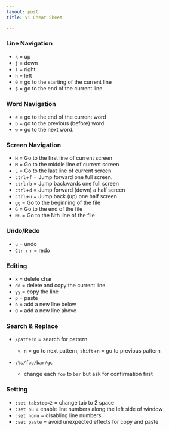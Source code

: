 ```yaml
---
layout: post
title: Vi Cheat Sheet

---
```


### Line Navigation

- `k` = up
- `j` = down
- `l` = right
- `h` = left
- `0` = go to the starting of the current line
- `$` = go to the end of the current line

### Word Navigation

- `e` = go to the end of the current word
- `b` = go to the previous (before) word
- `w` = go to the next word.

### Screen Navigation

- `H` = Go to the first line of current screen
- `M` = Go to the middle line of current screen
- `L` = Go to the last line of current screen
- `ctrl`+`f` = Jump forward one full screen.
- `ctrl`+`b` = Jump backwards one full screen
- `ctrl`+`d` = Jump forward (down) a half screen
- `ctrl`+`u` = Jump back (up) one half screen
- `gg` = Go to the beginning of the file
- `G` = Go to the end of the file
- `NG` = Go to the Nth line of the file

### Undo/Redo
- `u` = undo
- `Ctr` + `r` = redo

### Editing

- `x` = delete char
- `dd` = delete and copy the current line
- `yy` = copy the line
- `p` = paste
- `o` = add a new line below
- `O` = add a new line above

### Search & Replace
- `/pattern` = search for pattern
  - `n` = go to next pattern, `shift`+`n` = go to previous pattern

- `:%s/foo/bar/gc`
  - change each `foo` to `bar` but ask for confirmation first
  
### Setting
- `:set tabstop=2` = change tab to 2 space
- `:set nu` = enable line numbers along the left side of window
- `:set nonu` = disabling line numbers
- `:set paste` = avoid unexpected effects for copy and paste